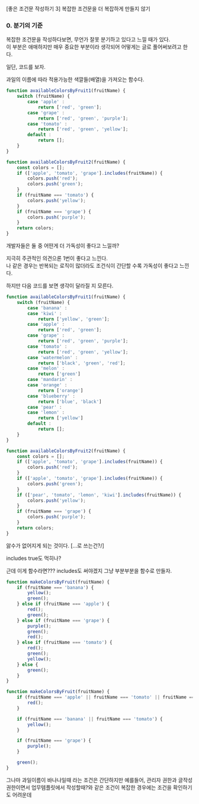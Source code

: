 [좋은 조건문 작성하기 3] 복잡한 조건문을 더 복잡하게 만들지 않기

### 0. 분기의 기준

복잡한 조건문을 작성하다보면, 무언가 잘못 분기하고 있다고 느낄 때가 있다.  
이 부분은 애매하지만 매우 중요한 부분이라 생각되어 어떻게는 글로 풀어써보려고 한다.

일단, 코드를 보자.

과일의 이름에 따라 적용가능한 색깔들(배열)을 가져오는 함수다.

```js
function availableColorsByFruit1(fruitName) {
    switch (fruitName) {
        case 'apple' :
            return ['red', 'green'];
        case 'grape' :
            return ['red', 'green', 'purple'];
        case 'tomato' :
            return ['red', 'green', 'yellow'];
        default :
            return [];
    }
}

function availableColorsByFruit2(fruitName) {
    const colors = [];
    if (['apple', 'tomato', 'grape'].includes(fruitName)) {
        colors.push('red');
        colors.push('green');
    }
    if (fruitName === 'tomato') {
        colors.push('yellow');
    }
    if (fruitName === 'grape') {
        colors.push('purple');
    }
    return colors;
}
```

개발자들은 둘 중 어떤게 더 가독성이 좋다고 느낄까?

지극히 주관적인 의견으론 1번이 좋다고 느낀다.  
나 같은 경우는 반복되는 로직이 많더라도 조건식이 간단할 수록 가독성이 좋다고 느낀다.

하지만 다음 코드를 보면 생각이 달라질 지 모른다.

```js
function availableColorsByFruit1(fruitName) {
    switch (fruitName) {
        case 'banana' :
        case 'kiwi' :
            return ['yellow', 'green'];
        case 'apple' :
            return ['red', 'green'];
        case 'grape' :
            return ['red', 'green', 'purple'];
        case 'tomato' :
            return ['red', 'green', 'yellow'];
        case 'watermelon' :
            return ['black', 'green', 'red'];
        case 'melon' :
            return ['green']
        case 'mandarin' :
        case 'orange' :
            return ['orange']
        case 'blueberry' :
            return ['blue', 'black']
        case 'pear' :
        case 'lemon' :
            return ['yellow']
        default :
            return [];
    }
}

function availableColorsByFruit2(fruitName) {
    const colors = [];
    if (['apple', 'tomato', 'grape'].includes(fruitName)) {
        colors.push('red');
    }
    if (['apple', 'tomato', 'grape'].includes(fruitName)) {
        colors.push('green');
    }
    if (['pear', 'tomato', 'lemon', 'kiwi'].includes(fruitName)) {
        colors.push('yellow');
    }
    if (fruitName === 'grape') {
        colors.push('purple');
    }
    return colors;
}
```

앓수가 없어지게 되는 것이다.
[...로 쓰는건?/]

includes true도 먹히나?

근데 이게 함수라면??? includes도 써야겠지 그냥 부분부분을 함수로 만들자.

```js
function makeColorsByFruit(fruitName) {
    if (fruitName === 'banana') {
        yellow();
        green();
    } else if (fruitName === 'apple') {
        red();
        green();
    } else if (fruitName === 'grape') {
        purple();
        green();
        red();
    } else if (fruitName === 'tomato') {
        red();
        green();
        yellow();
    } else {
        green();
    }
}

function makeColorsByFruit(fruitName) {
    if (fruitName === 'apple' || fruitName === 'tomato' || fruitName === 'grape') {
        red();
    }

    if (fruitName === 'banana' || fruitName === 'tomato') {
        yellow();
    }

    if (fruitName === 'grape') {
        purple();
    }

    green();
}
```

그나마 과일이름이 바나나일때 라는 조건은 간단하지만 예를들어, 관리자 권한과 글작성 권한이면서 업무템플릿에서 작성할때?와 같은 조건이 복잡한 경우에는 조건을 확인하기도 어려운데 